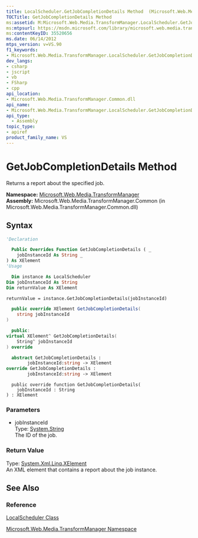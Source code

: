 ```yaml
---
title: LocalScheduler.GetJobCompletionDetails Method  (Microsoft.Web.Media.TransformManager)
TOCTitle: GetJobCompletionDetails Method
ms:assetid: M:Microsoft.Web.Media.TransformManager.LocalScheduler.GetJobCompletionDetails(System.String)
ms:mtpsurl: https://msdn.microsoft.com/library/microsoft.web.media.transformmanager.localscheduler.getjobcompletiondetails(v=VS.90)
ms:contentKeyID: 35520656
ms.date: 06/14/2012
mtps_version: v=VS.90
f1_keywords:
- Microsoft.Web.Media.TransformManager.LocalScheduler.GetJobCompletionDetails
dev_langs:
- csharp
- jscript
- vb
- FSharp
- cpp
api_location:
- Microsoft.Web.Media.TransformManager.Common.dll
api_name:
- Microsoft.Web.Media.TransformManager.LocalScheduler.GetJobCompletionDetails
api_type:
  - Assembly
topic_type:
- apiref
product_family_name: VS
---
```


# GetJobCompletionDetails Method

Returns a report about the specified job.

**Namespace:**  [Microsoft.Web.Media.TransformManager](microsoft-web-media-transformmanager-namespace.md)  
**Assembly:**  Microsoft.Web.Media.TransformManager.Common (in Microsoft.Web.Media.TransformManager.Common.dll)

## Syntax

```vb
'Declaration

  Public Overrides Function GetJobCompletionDetails ( _
    jobInstanceId As String _
) As XElement
'Usage

  Dim instance As LocalScheduler
Dim jobInstanceId As String
Dim returnValue As XElement

returnValue = instance.GetJobCompletionDetails(jobInstanceId)
```

```csharp
  public override XElement GetJobCompletionDetails(
    string jobInstanceId
)
```

```cpp
  public:
virtual XElement^ GetJobCompletionDetails(
    String^ jobInstanceId
) override
```

``` fsharp
  abstract GetJobCompletionDetails :
        jobInstanceId:string -> XElement
override GetJobCompletionDetails :
        jobInstanceId:string -> XElement
```

```jscript
  public override function GetJobCompletionDetails(
    jobInstanceId : String
) : XElement
```

### Parameters

  - jobInstanceId  
    Type: [System.String](https://msdn.microsoft.com/library/s1wwdcbf)  
    The ID of the job.  

### Return Value

Type: [System.Xml.Linq.XElement](https://msdn.microsoft.com/library/bb340098)  
An XML element that contains a report about the job instance.  

## See Also

### Reference

[LocalScheduler Class](localscheduler-class-microsoft-web-media-transformmanager.md)

[Microsoft.Web.Media.TransformManager Namespace](microsoft-web-media-transformmanager-namespace.md)
